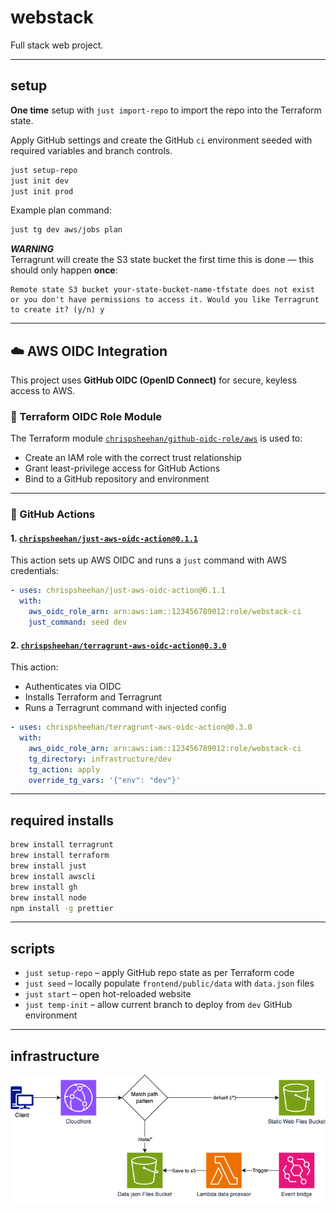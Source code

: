 # webstack

Full stack web project.

---

## setup

**One time** setup with `just import-repo` to import the repo into the Terraform state.

Apply GitHub settings and create the GitHub `ci` environment seeded with required variables and branch controls.

```sh
just setup-repo
just init dev
just init prod
```

Example plan command:

```sh
just tg dev aws/jobs plan
```

**_WARNING_**  
Terragrunt will create the S3 state bucket the first time this is done — this should only happen **once**:

```
Remote state S3 bucket your-state-bucket-name-tfstate does not exist or you don't have permissions to access it. Would you like Terragrunt to create it? (y/n) y
```

---

## ☁️ AWS OIDC Integration

This project uses **GitHub OIDC (OpenID Connect)** for secure, keyless access to AWS.

### 🔐 Terraform OIDC Role Module

The Terraform module [`chrispsheehan/github-oidc-role/aws`](https://registry.terraform.io/modules/chrispsheehan/github-oidc-role/aws/latest) is used to:

- Create an IAM role with the correct trust relationship
- Grant least-privilege access for GitHub Actions
- Bind to a GitHub repository and environment

---

### 🤖 GitHub Actions

#### 1. [`chrispsheehan/just-aws-oidc-action@0.1.1`](https://github.com/chrispsheehan/just-aws-oidc-action)

This action sets up AWS OIDC and runs a `just` command with AWS credentials:

```yaml
- uses: chrispsheehan/just-aws-oidc-action@0.1.1
  with:
    aws_oidc_role_arn: arn:aws:iam::123456789012:role/webstack-ci
    just_command: seed dev
```

#### 2. [`chrispsheehan/terragrunt-aws-oidc-action@0.3.0`](https://github.com/chrispsheehan/terragrunt-aws-oidc-action)

This action:

- Authenticates via OIDC
- Installs Terraform and Terragrunt
- Runs a Terragrunt command with injected config

```yaml
- uses: chrispsheehan/terragrunt-aws-oidc-action@0.3.0
  with:
    aws_oidc_role_arn: arn:aws:iam::123456789012:role/webstack-ci
    tg_directory: infrastructure/dev
    tg_action: apply
    override_tg_vars: '{"env": "dev"}'
```

---

## required installs

```sh
brew install terragrunt
brew install terraform
brew install just
brew install awscli
brew install gh
brew install node
npm install -g prettier
```

---

## scripts

- `just setup-repo` – apply GitHub repo state as per Terraform code  
- `just seed` – locally populate `frontend/public/data` with `data.json` files  
- `just start` – open hot-reloaded website  
- `just temp-init` – allow current branch to deploy from `dev` GitHub environment  

---

## infrastructure

![Infrastructure](docs/infra.png)
